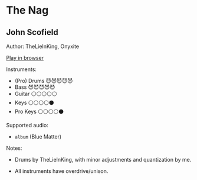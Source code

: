 # The Nag

## John Scofield

Author: TheLieInKing, Onyxite

[Play in browser](http://pages.cs.wisc.edu/~tolly/customs/jazz-pack-1/the-nag)

Instruments:

  * (Pro) Drums 😈😈😈😈😈
  * Bass 😈😈😈😈😈
  * Guitar ⚪️⚪️⚪️⚪️⚪️
  * Keys ⚪️⚪️⚪️⚪️⚫️
  * Pro Keys ⚪️⚪️⚪️⚪️⚫️

Supported audio:

  * `album` (Blue Matter)

Notes:

  * Drums by TheLieInKing, with minor adjustments and quantization by me.

  * All instruments have overdrive/unison.

